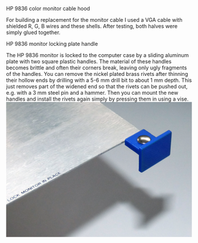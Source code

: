 HP 9836 color monitor cable hood

For building a replacement for the monitor cable I used a VGA cable with shielded R, G, B wires and these shells.
After testing, both halves were simply glued together.


HP 9836 monitor locking plate handle

The HP 9836 monitor is locked to the computer case by a sliding aluminum plate with two square plastic handles.
The material of these handles becomes brittle and often their corners break, leaving only ugly fragments of the handles.
You can remove the nickel plated brass rivets after thinning their hollow ends by drilling with a 5-6 mm drill bit to about 1 mm depth.
This just removes part of the widened end so that the rivets can be pushed out, e.g. with a 3 mm steel pin and a hammer.
Then you can mount the new handles and install the rivets again simply by pressing them in using a vise.
<img src="Monitor-Locking-Handle.jpg"/>
